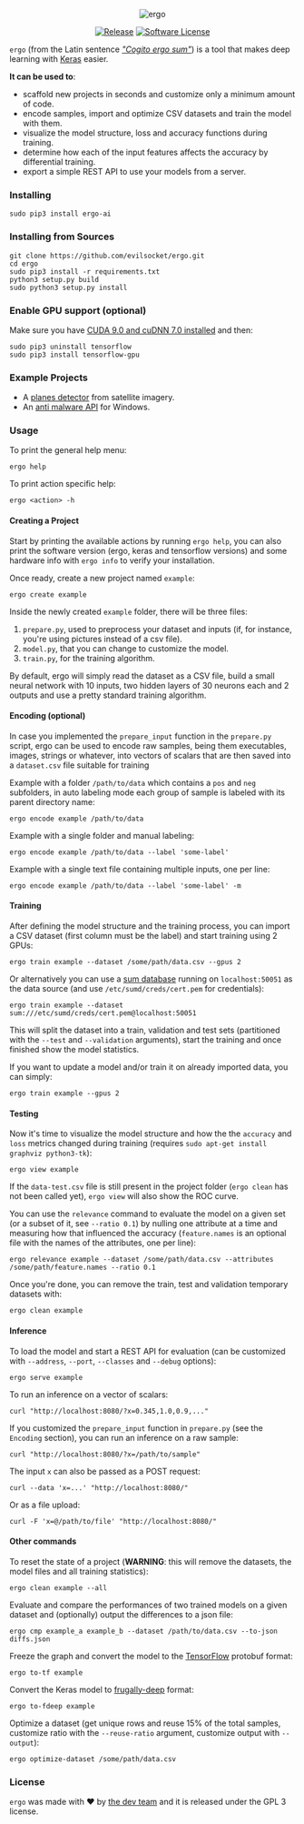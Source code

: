 <p align="center">
  <img alt="ergo" src="https://i.imgur.com/EO9PdNp.jpg"/>
  <p align="center">
    <a href="https://github.com/evilsocket/ergo/releases/latest"><img alt="Release" src="https://img.shields.io/github/release/evilsocket/ergo.svg?style=flat-square"></a>
    <a href="https://github.com/evilsocket/ergo/blob/master/LICENSE.md"><img alt="Software License" src="https://img.shields.io/badge/license-GPL3-brightgreen.svg?style=flat-square"></a>
  </p>
</p>

`ergo` (from the Latin sentence *["Cogito ergo sum"](https://en.wikipedia.org/wiki/Cogito,_ergo_sum)*) is a tool that makes deep learning with [Keras](https://keras.io/) easier. 

**It can be used to**: 

* scaffold new projects in seconds and customize only a minimum amount of code.
* encode samples, import and optimize CSV datasets and train the model with them.
* visualize the model structure, loss and accuracy functions during training.
* determine how each of the input features affects the accuracy by differential training.
* export a simple REST API to use your models from a server.

### Installing

    sudo pip3 install ergo-ai

### Installing from Sources

    git clone https://github.com/evilsocket/ergo.git
    cd ergo
    sudo pip3 install -r requirements.txt
    python3 setup.py build
    sudo python3 setup.py install

### Enable GPU support (optional)

Make sure you have [CUDA 9.0 and cuDNN 7.0 installed](https://medium.com/@zhanwenchen/install-cuda-and-cudnn-for-tensorflow-gpu-on-ubuntu-79306e4ac04e) and then:

    sudo pip3 uninstall tensorflow
    sudo pip3 install tensorflow-gpu

### Example Projects

- A [planes detector](https://github.com/evilsocket/ergo-planes-detector) from satellite imagery.
- An [anti malware API](https://github.com/evilsocket/ergo-pe-av) for Windows.

### Usage

To print the general help menu:

    ergo help

To print action specific help:

    ergo <action> -h

#### Creating a Project

Start by printing the available actions by running `ergo help`, you can also print the software version (ergo, keras 
and tensorflow versions) and some hardware info with `ergo info` to verify your installation. 

Once ready, create a new project named `example`:

    ergo create example

Inside the newly created `example` folder, there will be three files: 

1. `prepare.py`, used to preprocess your dataset and inputs (if, for instance, you're using pictures instead of a csv file).
2. `model.py`, that you can change to customize the model.
3. `train.py`, for the training algorithm.

By default, ergo will simply read the dataset as a CSV file, build a small neural network with 10 inputs, two hidden layers of 30 neurons each and 2 outputs and use a pretty standard training algorithm.

#### Encoding (optional)

In case you implemented the `prepare_input` function in the `prepare.py` script, ergo can be used to encode raw samples, being them executables, images, strings or whatever, into vectors of scalars that are then saved into a `dataset.csv` file suitable for training

Example with a folder `/path/to/data` which contains a `pos` and `neg` subfolders, in auto labeling mode each group of sample is labeled with its parent directory name:

    ergo encode example /path/to/data

Example with a single folder and manual labeling:

    ergo encode example /path/to/data --label 'some-label'

Example with a single text file containing multiple inputs, one per line:

    ergo encode example /path/to/data --label 'some-label' -m

#### Training

After defining the model structure and the training process, you can import a CSV dataset (first column must be the label) and start training using 2 GPUs:

    ergo train example --dataset /some/path/data.csv --gpus 2

Or alternatively you can use a [sum database](https://github.com/evilsocket/sum) running on `localhost:50051` as the data source (and use `/etc/sumd/creds/cert.pem` for credentials):

    ergo train example --dataset sum:///etc/sumd/creds/cert.pem@localhost:50051

This will split the dataset into a train, validation and test sets (partitioned with the `--test` and `--validation` arguments), start the training and once finished show the model statistics.

If you want to update a model and/or train it on already imported data, you can simply:

    ergo train example --gpus 2

#### Testing

Now it's time to visualize the model structure and how the the `accuracy` and `loss` metrics changed during training (requires `sudo apt-get install graphviz python3-tk`):
    
    ergo view example

If the `data-test.csv` file is still present in the project folder (`ergo clean` has not been called yet), `ergo view` will also show the ROC curve.

You can use the `relevance` command to evaluate the model on a given set (or a subset of it, see `--ratio 0.1`) by nulling one attribute at a time and measuring how that influenced the accuracy (`feature.names` is an optional file with the names of the attributes, one per line):

    ergo relevance example --dataset /some/path/data.csv --attributes /some/path/feature.names --ratio 0.1

Once you're done, you can remove the train, test and validation temporary datasets with:

    ergo clean example

#### Inference

To load the model and start a REST API for evaluation (can be customized with `--address`, `--port`, `--classes` and `--debug` options): 

    ergo serve example

To run an inference on a vector of scalars:

    curl "http://localhost:8080/?x=0.345,1.0,0.9,..."

If you customized the `prepare_input` function in `prepare.py` (see the `Encoding` section), you can run an inference on a raw sample:

    curl "http://localhost:8080/?x=/path/to/sample"

The input `x` can also be passed as a POST request:

    curl --data 'x=...' "http://localhost:8080/"

Or as a file upload:

    curl -F 'x=@/path/to/file' "http://localhost:8080/"

#### Other commands

To reset the state of a project (**WARNING**: this will remove the datasets, the model files and all training statistics):

    ergo clean example --all

Evaluate and compare the performances of two trained models on a given dataset and (optionally) output the differences to a json file:

    ergo cmp example_a example_b --dataset /path/to/data.csv --to-json diffs.json

Freeze the graph and convert the model to the [TensorFlow](https://www.tensorflow.org/) protobuf format:

    ergo to-tf example

Convert the Keras model to [frugally-deep](https://github.com/Dobiasd/frugally-deep) format:

    ergo to-fdeep example

Optimize a dataset (get unique rows and reuse 15% of the total samples, customize ratio with the `--reuse-ratio` argument, customize output with `--output`):

    ergo optimize-dataset /some/path/data.csv

### License

`ergo` was made with ♥  by [the dev team](https://github.com/evilsocket/ergo/graphs/contributors) and it is released under the GPL 3 license.

